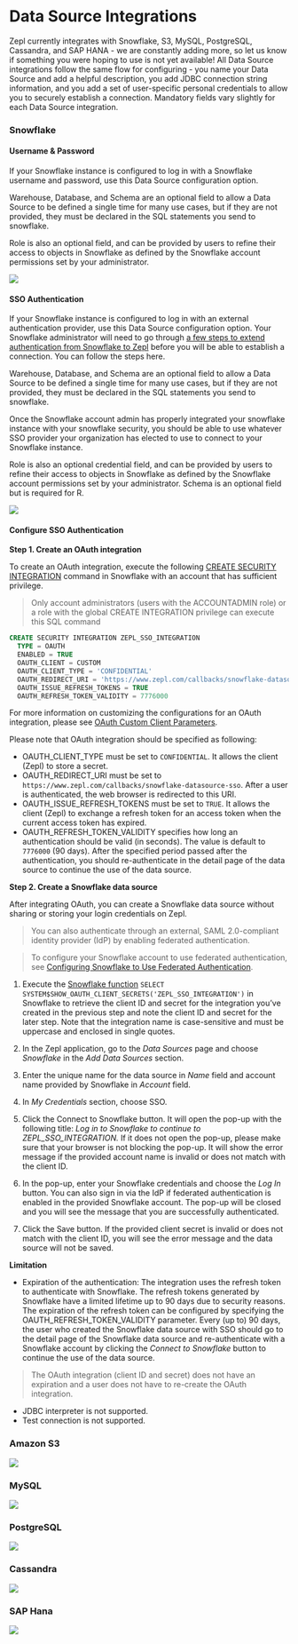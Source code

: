 # Data Source Integrations
Zepl currently integrates with Snowflake, S3, MySQL, PostgreSQL, Cassandra, and SAP HANA - we are constantly adding more, so let us know if something you were hoping to use is not yet available!
All Data Source integrations follow the same flow for configuring - you name your Data Source and add a helpful description, you add JDBC connection string information, and you add a set of user-specific personal credentials to allow you to securely establish a connection. Mandatory fields vary slightly for each Data Source integration.

### Snowflake
#### Username & Password
If your Snowflake instance is configured to log in with a Snowflake username and password, use this Data Source configuration option.

Warehouse, Database, and Schema are an optional field to allow a Data Source to be defined a single time for many use cases, but if they are not provided, they must be declared in the SQL statements you send to snowflake.

Role is also an optional field, and can be provided by users to refine their access to objects in Snowflake as defined by the Snowflake account permissions set by your administrator.

<img src="../../../img/datasource/snowflake_create_popup_1.png" class="image-box img-100" />

#### SSO Authentication
If your Snowflake instance is configured to log in with an external authentication provider, use this Data Source configuration option. Your Snowflake administrator will need to go through [a few steps to extend authentication from Snowflake to Zepl](./#configure-sso-authentication) before you will be able to establish a connection. You can follow the steps here.

Warehouse, Database, and Schema are an optional field to allow a Data Source to be defined a single time for many use cases, but if they are not provided, they must be declared in the SQL statements you send to snowflake.

Once the Snowflake account admin has properly integrated your snowflake instance with your snowflake security, you should be able to use whatever SSO provider your organization has elected to use to connect to your Snowflake instance.

Role is also an optional credential field, and can be provided by users to refine their access to objects in Snowflake as defined by the Snowflake account permissions set by your administrator.  Schema is an optional field but is required for R.

<img src="../../../img/datasource/snowflake_create_popup_2.png" class="image-box img-100" />

#### Configure SSO Authentication

**Step 1. Create an OAuth integration**

To create an OAuth integration, execute the following [CREATE SECURITY INTEGRATION](https://docs.snowflake.net/manuals/sql-reference/sql/create-security-integration.html) command in Snowflake with an account that has sufficient privilege.

> Only account administrators (users with the ACCOUNTADMIN role) or a role with the global CREATE INTEGRATION privilege can execute this SQL command

```sql
CREATE SECURITY INTEGRATION ZEPL_SSO_INTEGRATION
  TYPE = OAUTH
  ENABLED = TRUE
  OAUTH_CLIENT = CUSTOM
  OAUTH_CLIENT_TYPE = 'CONFIDENTIAL'
  OAUTH_REDIRECT_URI = 'https://www.zepl.com/callbacks/snowflake-datasource-sso'
  OAUTH_ISSUE_REFRESH_TOKENS = TRUE
  OAUTH_REFRESH_TOKEN_VALIDITY = 7776000
```
For more information on customizing the configurations for an OAuth integration, please see [OAuth Custom Client Parameters​](https://docs.snowflake.net/manuals/sql-reference/sql/create-security-integration.html#id2).

Please note that OAuth integration should be specified as following:

* OAUTH_CLIENT_TYPE must be set to `CONFIDENTIAL`. It allows the client (Zepl) to store a secret.
* OAUTH_REDIRECT_URI must be set to `https://www.zepl.com/callbacks/snowflake-datasource-sso`. After a user is authenticated, the web browser is redirected to this URI.
* OAUTH_ISSUE_REFRESH_TOKENS must be set to `TRUE`. It allows the client (Zepl) to exchange a refresh token for an access token when the current access token has expired.
* OAUTH_REFRESH_TOKEN_VALIDITY specifies how long an authentication should be valid (in seconds). The value is default to `7776000` (90 days). After the specified period passed after the authentication, you should re-authenticate in the detail page of the data source to continue the use of the data source.

**Step 2. Create a Snowflake data source**

After integrating OAuth, you can create a Snowflake data source without sharing or storing your login credentials on Zepl.

> You can also authenticate through an external, SAML 2.0-compliant identity provider (IdP) by enabling federated authentication.

> To configure your Snowflake account to use federated authentication, see [Configuring Snowflake to Use Federated Authentication](https://docs.snowflake.net/manuals/user-guide/admin-security-fed-auth-configure-snowflake.html).

1. Execute the [Snowflake function](https://docs.snowflake.net/manuals/sql-reference/functions/system_show_oauth_client_secrets.html) `SELECT SYSTEM$SHOW_OAUTH_CLIENT_SECRETS('ZEPL_SSO_INTEGRATION')` in Snowflake to retrieve the client ID and secret for the integration you’ve created in the previous step and note the client ID and secret for the later step.
Note that the integration name is case-sensitive and must be uppercase and enclosed in single quotes.

2. In the Zepl application, go to the _Data Sources_ page and choose _Snowflake_ in the _Add Data Sources_ section.

3. Enter the unique name for the data source in _Name_ field and account name provided by Snowflake in _Account_ field.

4. In _My Credentials_ section, choose SSO.

5. Click the Connect to Snowflake button. It will open the pop-up with the following title: _Log in to Snowflake to continue to ZEPL_SSO_INTEGRATION._
If it does not open the pop-up, please make sure that your browser is not blocking the pop-up. It will show the error message if the provided account name is invalid or does not match with the client ID.

6. In the pop-up, enter your Snowflake credentials and choose the _Log In_ button. You can also sign in via the IdP if federated authentication is enabled in the provided Snowflake account.
The pop-up will be closed and you will see the message that you are successfully authenticated.

7. Click the Save button. If the provided client secret is invalid or does not match with the client ID, you will see the error message and the data source will not be saved.

**Limitation**

* Expiration of the authentication: The integration uses the refresh token to authenticate with Snowflake. The refresh tokens generated by Snowflake have a limited lifetime up to 90 days due to security reasons. The expiration of the refresh token can be configured by specifying the OAUTH_REFRESH_TOKEN_VALIDITY parameter. Every (up to) 90 days, the user who created the Snowflake data source with SSO should go to the detail page of the Snowflake data source and re-authenticate with a Snowflake account by clicking the _Connect to Snowflake_ button to continue the use of the data source.
> The OAuth integration (client ID and secret) does not have an expiration and a user does not have to re-create the OAuth integration.

* JDBC interpreter is not supported.
* Test connection is not supported.


### Amazon S3
<img src="../../../img/datasource/s3_create_popup.png" class="image-box img-100" />

### MySQL
<img src="../../../img/datasource/mysql_create_popup.png" class="image-box img-100" />

### PostgreSQL
<img src="../../../img/datasource/postgresql_create_popup.png" class="image-box img-100" />

### Cassandra
<img src="../../../img/datasource/cassandra_create_popup.png" class="image-box img-100" />

### SAP Hana
<img src="../../../img/datasource/hana_create_popup.png" class="image-box img-100" />
